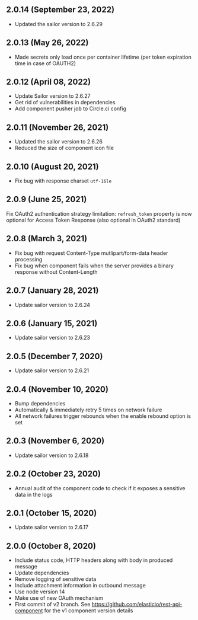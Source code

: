 ## 2.0.14 (September 23, 2022)
* Updated the sailor version to 2.6.29

## 2.0.13 (May 26, 2022)
* Made secrets only load once per container lifetime (per token expiration time in case of OAUTH2)

## 2.0.12 (April 08, 2022)

* Update Sailor version to 2.6.27
* Get rid of vulnerabilities in dependencies
* Add component pusher job to Circle.ci config

## 2.0.11 (November 26, 2021)

* Updated the sailor version to 2.6.26
* Reduced the size of component icon file

## 2.0.10 (August 20, 2021)

* Fix bug with response charset `utf-16le`

## 2.0.9 (June 25, 2021)

Fix OAuth2 authentication strategy limitation: `refresh_token` property is now optional for Access Token Response (also optional in OAuth2 standard)

## 2.0.8 (March 3, 2021)

* Fix bug with request Content-Type mutlipart/form-data header processing
* Fix bug when component fails when the server provides a binary response without Content-Length

## 2.0.7 (January 28, 2021)

* Update sailor version to 2.6.24

## 2.0.6 (January 15, 2021)

* Update sailor version to 2.6.23

## 2.0.5 (December 7, 2020)

* Update sailor version to 2.6.21

## 2.0.4 (November 10, 2020)

* Bump dependencies
* Automatically & immediately retry 5 times on network failure
* All network failures trigger rebounds when the enable rebound option is set

## 2.0.3 (November 6, 2020)

* Update sailor version to 2.6.18

## 2.0.2 (October 23, 2020)

* Annual audit of the component code to check if it exposes a sensitive data in the logs

## 2.0.1 (October 15, 2020)

* Update sailor version to 2.6.17

## 2.0.0 (October 8, 2020)

* Include status code, HTTP headers along with body in produced message
* Update dependencies
* Remove logging of sensitive data
* Include attachment information in outbound message
* Use node version 14
* Make use of new OAuth mechanism
* First commit of v2 branch. See https://github.com/elasticio/rest-api-component for the v1 component version details
